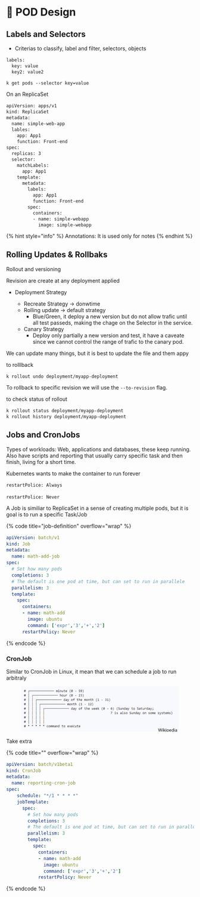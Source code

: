 # 🔹 POD Design

## Labels and Selectors



* Criterias to classify, label and filter, selectors, objects



```
labels:
  key: value
  key2: value2
```

```
k get pods --selector key=value
```



On an ReplicaSet

```
apiVersion: apps/v1
kind: ReplicaSet
metadata:
  name: simple-web-app
  lables:
    app: App1
    function: Front-end
spec:
  replicas: 3
  selector:
    matchLabels:
      app: App1
    template:
      metadata:
        labels:
          app: App1
          function: Front-end
        spec:
          containers:
          - name: simple-webapp
            image: simple-webapp
```

{% hint style="info" %}
Annotations: It is used only for notes
{% endhint %}



## Rolling Updates & Rollbaks

Rollout and versioning

Revision are create at any deployment applied

*   Deployment Strategy

    * Recreate Strategy -> donwtime
    * Rolling update -> default strategy
      * Blue/Green, it deploy a new version but do not allow trafic until all test passeds, making the chage on the Selector in the service.
    * Canary Strategy
      * Deploy only partially a new version and test, it have a caveate since we cannot control the range of trafic to the canary pod.



We can update many things, but it is best to update the file and them appy

to rolllback

```
k rollout undo deployment/myapp-deployment
```

To rollback to specific revision we will use the `--to-revision` flag.



to check status of rollout

```
k rollout status deployment/myapp-deployment
k rollout history deployment/myapp-deployment
```



## Jobs and CronJobs

Types of workloads: Web, applications and databases, these keep running. Also have scripts and reporting that usually carry specific task and then finish, living for a short time.



Kubernetes wants to make the container to run forever

```
restartPolice: Always

restartPolice: Never
```



A Job is similiar to ReplicaSet in a sense of creating multiple pods, but it is goal is to run a specific Task/Job

{% code title="job-definition" overflow="wrap" %}
```yaml
apiVersion: batch/v1
kind: Job
metadata:
  name: math-add-job
spec:
  # Set how many pods
  completions: 3
  # The default is one pod at time, but can set to run in parallele
  parallelism: 3
  template:
    spec:
      containers:
      - name: math-add
        image: ubuntu
        command: ['expr','3','+','2']
      restartPolicy: Never
```
{% endcode %}



### CronJob

Similar to CronJob in Linux, it mean that we can schedule a job to run arbitraly



<figure><img src="../.gitbook/assets/image (10).png" alt=""><figcaption></figcaption></figure>

Take extra

{% code title="" overflow="wrap" %}
```yaml
apiVersion: batch/v1beta1
kind: CronJob
metadata:
  name: reporting-cron-job
spec:
    schedule: "*/1 * * * *"
    jobTemplate:
      spec:
        # Set how many pods
        completions: 3
        # The default is one pod at time, but can set to run in parallele
        parallelism: 3
        template:
          spec:
            containers:
            - name: math-add
              image: ubuntu
              command: ['expr','3','+','2']
            restartPolicy: Never
```
{% endcode %}









